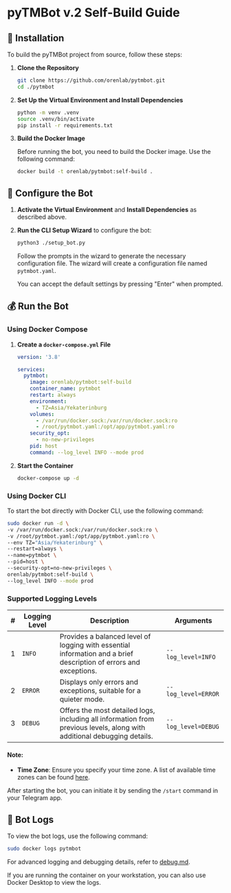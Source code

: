 # pyTMBot v.2 Self-Build Guide

## 🔌 Installation

To build the pyTMBot project from source, follow these steps:

1. **Clone the Repository**

   ```bash
   git clone https://github.com/orenlab/pytmbot.git
   cd ./pytmbot
   ```

2. **Set Up the Virtual Environment and Install Dependencies**

   ```bash
   python -m venv .venv
   source .venv/bin/activate
   pip install -r requirements.txt
   ```

3. **Build the Docker Image**

   Before running the bot, you need to build the Docker image. Use the following command:

   ```bash
   docker build -t orenlab/pytmbot:self-build .
   ```

## 🧪 Configure the Bot

1. **Activate the Virtual Environment** and **Install Dependencies** as described above.

2. **Run the CLI Setup Wizard** to configure the bot:

   ```bash
   python3 ./setup_bot.py
   ```

   Follow the prompts in the wizard to generate the necessary configuration file. The wizard will create a configuration
   file named `pytmbot.yaml`.

   You can accept the default settings by pressing "Enter" when prompted.

## 💰 Run the Bot

### Using Docker Compose

1. **Create a `docker-compose.yml` File**

   ```yaml
   version: '3.8'

   services:
     pytmbot:
       image: orenlab/pytmbot:self-build
       container_name: pytmbot
       restart: always
       environment:
         - TZ=Asia/Yekaterinburg
       volumes:
         - /var/run/docker.sock:/var/run/docker.sock:ro
         - /root/pytmbot.yaml:/opt/app/pytmbot.yaml:ro
       security_opt:
         - no-new-privileges
       pid: host
       command: --log_level INFO --mode prod
   ```

2. **Start the Container**

   ```bash
   docker-compose up -d
   ```

### Using Docker CLI

To start the bot directly with Docker CLI, use the following command:

```bash
sudo docker run -d \
-v /var/run/docker.sock:/var/run/docker.sock:ro \
-v /root/pytmbot.yaml:/opt/app/pytmbot.yaml:ro \
--env TZ="Asia/Yekaterinburg" \
--restart=always \
--name=pytmbot \
--pid=host \
--security-opt=no-new-privileges \
orenlab/pytmbot:self-build \
--log_level INFO --mode prod
```

### Supported Logging Levels

| # | Logging Level | Description                                                                                                             | Arguments           |
|---|---------------|-------------------------------------------------------------------------------------------------------------------------|---------------------|
| 1 | `INFO`        | Provides a balanced level of logging with essential information and a brief description of errors and exceptions.       | `--log_level=INFO`  |
| 2 | `ERROR`       | Displays only errors and exceptions, suitable for a quieter mode.                                                       | `--log_level=ERROR` |
| 3 | `DEBUG`       | Offers the most detailed logs, including all information from previous levels, along with additional debugging details. | `--log_level=DEBUG` |

#### Note:

- **Time Zone**: Ensure you specify your time zone. A list of available time zones can be
  found [here](https://manpages.ubuntu.com/manpages/trusty/man3/DateTime::TimeZone::Catalog.3pm.html).

After starting the bot, you can initiate it by sending the `/start` command in your Telegram app.

## 🚀 Bot Logs

To view the bot logs, use the following command:

```bash
sudo docker logs pytmbot
```

For advanced logging and debugging details, refer to [debug.md](debug.md).

If you are running the container on your workstation, you can also use Docker Desktop to view the logs.